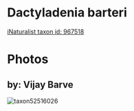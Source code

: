 
Dactyladenia barteri
====================
  
[iNaturalist taxon id: 967518](https://www.inaturalist.org/taxa/967518)
# Photos

## by: Vijay Barve
  
![taxon52516026](https://inaturalist-open-data.s3.amazonaws.com/photos/56733346/medium.jpeg)